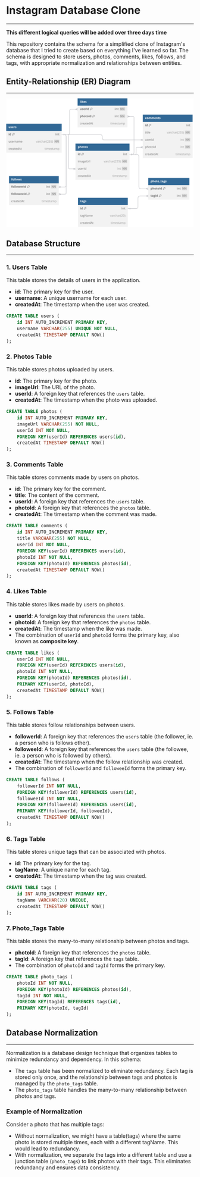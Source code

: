 # Instagram Database Clone
___

**This different logical queries will be added over three days time**

This repository contains the schema for a simplified clone of Instagram's database that I tried to create based on everything I've learned so far. The schema is designed to store users, photos, comments, likes, follows, and tags, with appropriate normalization and relationships between entities.

## Entity-Relationship (ER) Diagram
___

![ER Diagram](ER_Diagram.svg)

## Database Structure
___

### 1. Users Table
This table stores the details of users in the application.

- **id**: The primary key for the user.
- **username**: A unique username for each user.
- **createdAt**: The timestamp when the user was created.

```sql
CREATE TABLE users (
    id INT AUTO_INCREMENT PRIMARY KEY,
    username VARCHAR(255) UNIQUE NOT NULL,
    createdAt TIMESTAMP DEFAULT NOW()
);
```

### 2. Photos Table
This table stores photos uploaded by users.

- **id**: The primary key for the photo.
- **imageUrl**: The URL of the photo.
- **userId**: A foreign key that references the `users` table.
- **createdAt**: The timestamp when the photo was uploaded.

```sql
CREATE TABLE photos (
    id INT AUTO_INCREMENT PRIMARY KEY,
    imageUrl VARCHAR(255) NOT NULL,
    userId INT NOT NULL,
    FOREIGN KEY(userId) REFERENCES users(id),
    createdAt TIMESTAMP DEFAULT NOW()
);
```

### 3. Comments Table
This table stores comments made by users on photos.

- **id**: The primary key for the comment.
- **title**: The content of the comment.
- **userId**: A foreign key that references the `users` table.
- **photoId**: A foreign key that references the `photos` table.
- **createdAt**: The timestamp when the comment was made.

```sql
CREATE TABLE comments (
    id INT AUTO_INCREMENT PRIMARY KEY,
    title VARCHAR(255) NOT NULL,
    userId INT NOT NULL,
    FOREIGN KEY(userId) REFERENCES users(id),
    photoId INT NOT NULL,
    FOREIGN KEY(photoId) REFERENCES photos(id),
    createdAt TIMESTAMP DEFAULT NOW()
);
```

### 4. Likes Table
This table stores likes made by users on photos.

- **userId**: A foreign key that references the `users` table.
- **photoId**: A foreign key that references the `photos` table.
- **createdAt**: The timestamp when the like was made.
- The combination of `userId` and `photoId` forms the primary key, also known as **composite key**.

```sql
CREATE TABLE likes (
    userId INT NOT NULL,
    FOREIGN KEY(userId) REFERENCES users(id),
    photoId INT NOT NULL,
    FOREIGN KEY(photoId) REFERENCES photos(id),
    PRIMARY KEY(userId, photoId),
    createdAt TIMESTAMP DEFAULT NOW()
);
```

### 5. Follows Table
This table stores follow relationships between users.

- **followerId**: A foreign key that references the `users` table (the follower, ie. a person who is follows other).
- **followeeId**: A foreign key that references the `users` table (the followee, ie. a person who is followed by others).
- **createdAt**: The timestamp when the follow relationship was created.
- The combination of `followerId` and `followeeId` forms the primary key.

```sql
CREATE TABLE follows (
    followerId INT NOT NULL,
    FOREIGN KEY(followerId) REFERENCES users(id),
    followeeId INT NOT NULL,
    FOREIGN KEY(followeeId) REFERENCES users(id),
    PRIMARY KEY(followerId, followeeId),
    createdAt TIMESTAMP DEFAULT NOW()
);
```

### 6. Tags Table
This table stores unique tags that can be associated with photos.

- **id**: The primary key for the tag.
- **tagName**: A unique name for each tag.
- **createdAt**: The timestamp when the tag was created.

```sql
CREATE TABLE tags (
    id INT AUTO_INCREMENT PRIMARY KEY,
    tagName VARCHAR(20) UNIQUE,
    createdAt TIMESTAMP DEFAULT NOW()
);
```

### 7. Photo_Tags Table
This table stores the many-to-many relationship between photos and tags.

- **photoId**: A foreign key that references the `photos` table.
- **tagId**: A foreign key that references the `tags` table.
- The combination of `photoId` and `tagId` forms the primary key.

```sql
CREATE TABLE photo_tags (
    photoId INT NOT NULL,
    FOREIGN KEY(photoId) REFERENCES photos(id),
    tagId INT NOT NULL,
    FOREIGN KEY(tagId) REFERENCES tags(id),
    PRIMARY KEY(photoId, tagId)
);
```

## Database Normalization
___

Normalization is a database design technique that organizes tables to minimize redundancy and dependency. In this schema:

- The `tags` table has been normalized to eliminate redundancy. Each tag is stored only once, and the relationship between tags and photos is managed by the `photo_tags` table.
- The `photo_tags` table handles the many-to-many relationship between photos and tags.

### Example of Normalization

Consider a photo that has multiple tags:

- Without normalization, we might have a table(tags) where the same photo is stored multiple times, each with a different tagName. This would lead to redundancy.
- With normalization, we separate the tags into a different table and use a junction table (`photo_tags`) to link photos with their tags. This eliminates redundancy and ensures data consistency.
